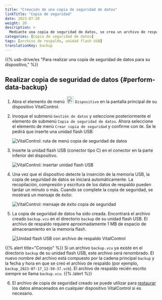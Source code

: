 ```yaml
---
title: "Creación de una copia de seguridad de datos"
linkTitle: "Copia de seguridad"
date: 2023-07-20
weight: 20
description: >
  Mediante una copia de seguridad de datos, se crea un archivo de respaldo que contiene todos los datos almacenados en el dispositivo VitalControl.
categories: [Copia de seguridad de datos]
tags: [archivo de respaldo, unidad flash USB]
translationKey: backup
---
```

{{% usb-drive/es "Para realizar una copia de seguridad de datos para su dispositivo," %}}

## Realizar copia de seguridad de datos {#perform-data-backup}

1. Abra el elemento de menú &nbsp;<img src="/icons/device.svg" width="23" align="bottom" alt="Dispositivo" /> `Dispositivo` en la pantalla principal de su dispositivo VitalControl.

2. Invoque el submenú `Gestión de datos` y seleccione posteriormente el elemento de submenú `Copia de seguridad de datos`. Ahora seleccione el elemento de menú `Crear copia de seguridad` y confirme con `OK`. Se le pedirá que inserte una unidad flash USB:

   ![VitalControl: ruta de menú copia de seguridad de datos](../images/backup.png "Invoque copia de seguridad de datos")

3. Inserte la unidad flash USB (conector tipo C) en el conector en la parte inferior del dispositivo.

   ![VitalControl: insertar unidad flash USB](/images/firmware/update/plug-in-dual-usb-stick.svg "Insertar unidad flash USB")

4. Una vez que el dispositivo detecte la inserción de la memoria USB, la copia de seguridad de datos se iniciará automáticamente. La recopilación, compresión y escritura de los datos de respaldo pueden tardar un minuto o más. Cuando se complete la copia de seguridad, se mostrará un mensaje de éxito:

   ![VitalControl: mensaje de éxito copia de seguridad](../images/backup-done.png "Éxito copia de seguridad de datos")

5. La copia de seguridad de datos ha sido creada. Encontrará el archivo creado `backup.vcu` en el directorio `backup` de su unidad flash USB. El archivo de respaldo requiere aproximadamente 1 MB de espacio de almacenamiento en la memoria flash.

   ![Unidad flash USB con archivo de respaldo VitalControl](../images/backup-file.png "Unidad flash USB con archivo de respaldo")

{{% alert title="Consejo" %}}
Si un archivo `backup.vcu` ya existe en el directorio `backup` de su unidad flash USB, este archivo será renombrado. El nuevo nombre del archivo está compuesto por la cadena principal `backup` y la fecha y hora en que se creó el archivo de respaldo (por ejemplo, `backup_2023-07-17_12-50-37.vcb`). El archivo de respaldo recién escrito siempre se llama `backup.vcu`.
{{% /alert %}}

6. El archivo de copia de seguridad creado se puede utilizar para [restaurar](../restore) los datos almacenados en cualquier dispositivo VitalControl si es necesario.
